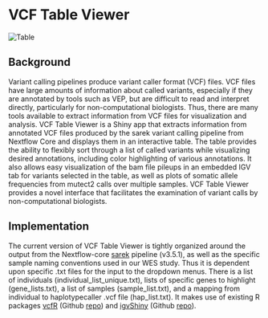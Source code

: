 # VCF Table Viewer

![Table](https://github.com/user-attachments/assets/866eac9b-3415-4103-bb03-832398f7b3ab)

## Background

Variant calling pipelines produce variant caller format (VCF) files.  VCF files have large amounts of information about called variants, especially if they are annotated by tools such as VEP, but are difficult to read and interpret directly, particularly for non-computational biologists.  Thus, there are many tools available to extract information from VCF files for visualization and analysis.  VCF Table Viewer is a Shiny app that extracts information from annotated VCF files produced by the sarek variant calling pipeline from Nextflow Core and displays them in an interactive table.  The table provides the ability to flexibly sort through a list of called variants while visualizing desired annotations, including color highlighting of various annotations.  It also allows easy visualization of the bam file pileups in an embedded IGV tab for variants selected in the table, as well as plots of somatic allele frequencies from mutect2 calls over multiple samples.  VCF Table Viewer provides a novel interface that facilitates the examination of variant calls by non-computational biologists. 

## Implementation

The current version of VCF Table Viewer is tightly organized around the output from the Nextflow-core [sarek](https://nf-co.re/sarek/3.5.1/) pipeline (v3.5.1), as well as the specific sample naming conventions used in our WES study.  Thus it is dependent upon specific .txt files for the input to the dropdown menus. There is a list of individuals (individual_list_unique.txt), lists of specific genes to highlight (gene_lists.txt), a list of samples (sample_list.txt), and a mapping from individual to haplotypecaller .vcf file (hap_list.txt). It makes use of existing R  packages [vcfR](https://cran.r-project.org/web/packages/vcfR/index.html) (Github [repo](https://github.com/knausb/vcfR)) and [igvShiny](https://www.bioconductor.org/packages/release/bioc/html/igvShiny.html) (Github [repo](https://github.com/gladkia/igvShiny)).

